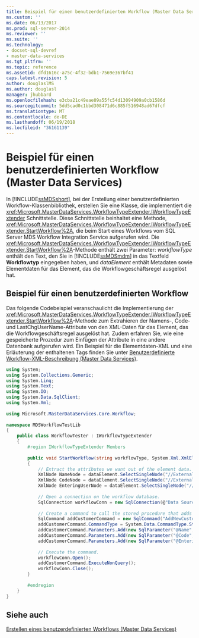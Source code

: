 ```yaml
---
title: Beispiel für einen benutzerdefinierten Workflow (Master Data Services) | Microsoft-Dokumentation
ms.custom: ''
ms.date: 06/13/2017
ms.prod: sql-server-2014
ms.reviewer: ''
ms.suite: ''
ms.technology:
- docset-sql-devref
- master-data-services
ms.tgt_pltfrm: ''
ms.topic: reference
ms.assetid: dfd1616c-a75c-4f32-bdb1-7569e367bf41
caps.latest.revision: 5
author: douglaslMS
ms.author: douglasl
manager: jhubbard
ms.openlocfilehash: e3cba21c49eae09a55fc54d13094909a0cb1586d
ms.sourcegitcommit: 5dd5cad0c1bbd308471d6c885f516948ad67dfcf
ms.translationtype: MT
ms.contentlocale: de-DE
ms.lasthandoff: 06/19/2018
ms.locfileid: "36161139"
---
```

# <a name="custom-workflow-example-master-data-services"></a>Beispiel für einen benutzerdefinierten Workflow (Master Data Services)
  In [!INCLUDE[ssMDSshort](../../includes/ssmdsshort-md.md)], bei der Erstellung einer benutzerdefinierten Workflow-Klassenbibliothek, erstellen Sie eine Klasse, die implementiert die <xref:Microsoft.MasterDataServices.WorkflowTypeExtender.IWorkflowTypeExtender> Schnittstelle. Diese Schnittstelle beinhaltet eine Methode, <xref:Microsoft.MasterDataServices.WorkflowTypeExtender.IWorkflowTypeExtender.StartWorkflow%2A>, die beim Start eines Workflows vom SQL Server MDS Workflow Integration Service aufgerufen wird. Die <xref:Microsoft.MasterDataServices.WorkflowTypeExtender.IWorkflowTypeExtender.StartWorkflow%2A>-Methode enthält zwei Parameter: *workflowType* enthält den Text, den Sie in [!INCLUDE[ssMDSmdm](../../includes/ssmdsmdm-md.md)] in das Textfeld **Workflowtyp** eingegeben haben, und *dataElement* enthält Metadaten sowie Elementdaten für das Element, das die Workflowgeschäftsregel ausgelöst hat.  
  
## <a name="custom-workflow-example"></a>Beispiel für einen benutzerdefinierten Workflow  
 Das folgende Codebeispiel veranschaulicht die Implementierung der <xref:Microsoft.MasterDataServices.WorkflowTypeExtender.IWorkflowTypeExtender.StartWorkflow%2A>-Methode zum Extrahieren der Namens-, Code- und LastChgUserName-Attribute von den XML-Daten für das Element, das die Workflowgeschäftsregel ausgelöst hat. Zudem erfahren Sie, wie eine gespeicherte Prozedur zum Einfügen der Attribute in eine andere Datenbank aufgerufen wird. Ein Beispiel für die Elementdaten-XML und eine Erläuterung der enthaltenen Tags finden Sie unter [Benutzerdefinierte Workflow-XML-Beschreibung &#40;Master Data Services&#41;](create-a-custom-workflow-xml-description.md).  
  
```csharp  
using System;  
using System.Collections.Generic;  
using System.Linq;  
using System.Text;  
using System.IO;  
using System.Data.SqlClient;  
using System.Xml;  
  
using Microsoft.MasterDataServices.Core.Workflow;  
  
namespace MDSWorkflowTestLib  
{  
    public class WorkflowTester : IWorkflowTypeExtender  
    {  
        #region IWorkflowTypeExtender Members  
  
        public void StartWorkflow(string workflowType, System.Xml.XmlElement dataElement)  
        {  
            // Extract the attributes we want out of the element data.  
            XmlNode NameNode = dataElement.SelectSingleNode("//ExternalAction/MemberData/Name");  
            XmlNode CodeNode = dataElement.SelectSingleNode("//ExternalAction/MemberData/Code");  
            XmlNode EnteringUserNode = dataElement.SelectSingleNode("//ExternalAction/MemberData/LastChgUserName");  
  
            // Open a connection on the workflow database.  
            SqlConnection workflowConn = new SqlConnection(@"Data Source=<Server instance>; Initial Catalog=WorkflowTest; Integrated Security=True");  
  
            // Create a command to call the stored procedure that adds a new user to the workflow database.  
            SqlCommand addCustomerCommand = new SqlCommand("AddNewCustomer", workflowConn);  
            addCustomerCommand.CommandType = System.Data.CommandType.StoredProcedure;  
            addCustomerCommand.Parameters.Add(new SqlParameter("@Name", NameNode.InnerText));  
            addCustomerCommand.Parameters.Add(new SqlParameter("@Code", CodeNode.InnerText));  
            addCustomerCommand.Parameters.Add(new SqlParameter("@EnteringUser", EnteringUserNode.InnerText));  
  
            // Execute the command.  
            workflowConn.Open();  
            addCustomerCommand.ExecuteNonQuery();  
            workflowConn.Close();  
        }  
  
        #endregion  
    }  
}  
```  
  
## <a name="see-also"></a>Siehe auch  
 [Erstellen eines benutzerdefinierten Workflows &#40;Master Data Services&#41;](create-a-custom-workflow-master-data-services.md)  
  
  